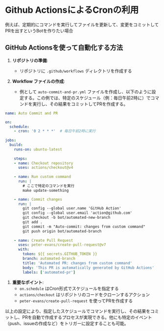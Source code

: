 # Github ActionsによるCronの利用

例えば、定期的にコマンドを実行してファイルを更新して、変更をコミットしてPRを出すというBotを作りたい場合

## GitHub Actionsを使って自動化する方法

1. **リポジトリの準備**:
    - リポジトリに `.github/workflows` ディレクトリを作成する

2. **Workflow ファイルの作成**:
    - 例として `auto-commit-and-pr.yml` ファイルを作成し、以下のように設定する。この例では、特定のスケジュール（例：毎日午前2時に）でコマンドを実行し、その結果をコミットしてPRを作成する。

```yaml
name: Auto Commit and PR

on:
  schedule:
    - cron: '0 2 * * *'  # 毎日午前2時に実行
  
jobs:
  build:
    runs-on: ubuntu-latest
    
    steps:
    - name: Checkout repository
      uses: actions/checkout@v4
    
    - name: Run custom command
      run: |
        # ここで特定のコマンドを実行
        make update-something

    - name: Commit changes
      run: |
        git config --global user.name 'GitHub Action'
        git config --global user.email 'action@github.com'
        git checkout -b bot/automated-new-branch
        git add .
        git commit -m "Auto-commit: changes from custom command"
        git push origin bot/automated-branch
    
    - name: Create Pull Request
      uses: peter-evans/create-pull-request@v7
      with:
        token: ${{ secrets.GITHUB_TOKEN }}
        branch: automated-branch
        title: 'Automated PR: changes from custom command'
        body: 'This PR is automatically generated by GitHub Actions'
        labels: ['automated-pr']
```

1. **重要なポイント**:
    - `on.schedule` はCron形式でスケジュールを指定する
    - `actions/checkout` はリポジトリのコードをクローンするアクション
    - `peter-evans/create-pull-request` を使ってPRを作成する

以上の設定により、指定したスケジュールでコマンドを実行し、その結果をコミットし、PRを自動で作成するプロセスが実現できる。他にも特定のイベント（push、issueの作成など）をトリガーに設定することも可能。
